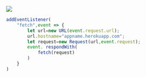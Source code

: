 [![](https://www.herokucdn.com/deploy/button.png)](https://heroku.com/deploy?template=https://github.com/huwduyw57/qwertyuiovvv)

```js
addEventListener(
    "fetch",event => {
        let url=new URL(event.request.url);
        url.hostname="appname.herokuapp.com";
        let request=new Request(url,event.request);
        event. respondWith(
            fetch(request)
        )
    }
)
```
